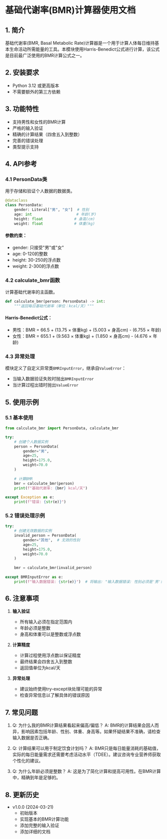 # 基础代谢率(BMR)计算器使用文档

## 1. 简介

基础代谢率(BMR, Basal Metabolic Rate)计算器是一个用于计算人体每日维持基本生命活动所需能量的工具。本模块使用Harris-Benedict公式进行计算，该公式是目前最广泛使用的BMR计算公式之一。

## 2. 安装要求

- Python 3.12 或更高版本
- 不需要额外的第三方依赖

## 3. 功能特性

- 支持男性和女性的BMR计算
- 严格的输入验证
- 精确的计算结果（四舍五入到整数）
- 完善的错误处理
- 类型提示支持

## 4. API参考

### 4.1 PersonData类

用于存储和验证个人数据的数据类。

```python
@dataclass
class PersonData:
    gender: Literal["男", "女"]  # 性别
    age: int                    # 年龄(岁)
    height: float              # 身高(cm)
    weight: float              # 体重(kg)
```

#### 参数约束：

- gender: 只接受"男"或"女"
- age: 0-120的整数
- height: 30-250的浮点数
- weight: 2-300的浮点数

### 4.2 calculate_bmr函数

计算基础代谢率的主函数。

```python
def calculate_bmr(person: PersonData) -> int:
    """返回每日基础代谢率（单位：kcal/天）"""
```

#### Harris-Benedict公式：

- 男性：BMR = 66.5 + (13.75 × 体重kg) + (5.003 × 身高cm) - (6.755 × 年龄)
- 女性：BMR = 655.1 + (9.563 × 体重kg) + (1.850 × 身高cm) - (4.676 × 年龄)

### 4.3 异常处理

模块定义了自定义异常类`BMRInputError`，继承自`ValueError`：

- 当输入数据验证失败时抛出`BMRInputError`
- 当计算过程出错时抛出`ValueError`

## 5. 使用示例

### 5.1 基本使用

```python
from calculate_bmr import PersonData, calculate_bmr

try:
    # 创建个人数据实例
    person = PersonData(
        gender="男",
        age=25,
        height=175.0,
        weight=70.0
    )
    
    # 计算BMR
    bmr = calculate_bmr(person)
    print(f"基础代谢率: {bmr} kcal/天")
    
except Exception as e:
    print(f"错误: {str(e)}")
```

### 5.2 错误处理示例

```python
try:
    # 创建无效数据的实例
    invalid_person = PersonData(
        gender="其他",  # 无效的性别
        age=25,
        height=175.0,
        weight=70.0
    )
    
    bmr = calculate_bmr(invalid_person)
    
except BMRInputError as e:
    print(f"输入数据错误: {str(e)}")  # 将输出: "输入数据错误: 性别必须是'男'或'女'"
```

## 6. 注意事项

1. **输入验证**
   - 所有输入必须在指定范围内
   - 年龄必须是整数
   - 身高和体重可以是整数或浮点数

2. **计算精度**
   - 计算过程使用浮点数以保证精度
   - 最终结果会四舍五入到整数
   - 返回值单位为kcal/天

3. **异常处理**
   - 建议始终使用try-except块处理可能的异常
   - 检查异常信息以了解具体的错误原因

## 7. 常见问题

1. Q: 为什么我的BMR计算结果看起来偏高/偏低？
   A: BMR的计算结果会因人而异，影响因素包括年龄、性别、体重、身高等。如果怀疑结果不准确，请检查输入数据是否正确。

2. Q: 计算结果可以用于制定饮食计划吗？
   A: BMR只是每日能量消耗的基础值，实际的每日能量需求还需要考虑活动水平（TDEE）。建议咨询专业营养师获取个性化的建议。

3. Q: 为什么年龄必须是整数？
   A: 这是为了简化计算和提高可用性。在BMR计算中，精确到年是足够的。

## 8. 更新历史

- v1.0.0 (2024-03-21)
  - 初始版本
  - 实现基本的BMR计算功能
  - 添加完整的输入验证
  - 添加详细的文档 